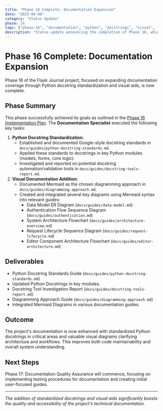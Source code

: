 ```yaml
---
title: "Phase 16 Complete: Documentation Expansion"
date: "2025-04-08"
category: "Status Update"
phase: 16
tags: ["phase-16", "documentation", "python", "docstrings", "visual", "diagrams", "complete"]
description: "Status update announcing the completion of Phase 16, which focused on documentation expansion through Python docstring standardization and the addition of visual diagrams."
---
```


# Phase 16 Complete: Documentation Expansion

Phase 16 of the Flask Journal project, focused on expanding documentation coverage through Python docstring standardization and visual aids, is now complete.

## Phase Summary

This phase successfully achieved its goals as outlined in the [Phase 16 Implementation Plan](@docs/implementation/16-phase-sixteen-documentation-expansion.md). The **Documentation Specialist** executed the following key tasks:

1.  **Python Docstring Standardization:**
    *   Established and documented Google-style docstring standards in `docs/guides/python-docstring-standards.md`.
    *   Applied these standards to docstrings in key Python modules (models, forms, core logic).
    *   Investigated and reported on potential docstring automation/validation tools in `docs/guides/docstring-tools-report.md`.
2.  **Visual Documentation Addition:**
    *   Documented Mermaid as the chosen diagramming approach in `docs/guides/diagramming-approach.md`.
    *   Created and integrated several key diagrams using Mermaid syntax into relevant guides:
        *   Data Model ER Diagram (`docs/guides/data-model.md`)
        *   Authentication Flow Sequence Diagram (`docs/guides/authentication.md`)
        *   System Architecture Flowchart (`docs/guides/architecture-overview.md`)
        *   Request Lifecycle Sequence Diagram (`docs/guides/request-lifecycle.md`)
        *   Editor Component Architecture Flowchart (`docs/guides/editor-architecture.md`)

## Deliverables

*   Python Docstring Standards Guide (`docs/guides/python-docstring-standards.md`)
*   Updated Python Docstrings in key modules.
*   Docstring Tool Investigation Report (`docs/guides/docstring-tools-report.md`)
*   Diagramming Approach Guide (`docs/guides/diagramming-approach.md`)
*   Integrated Mermaid Diagrams in various documentation guides.

## Outcome

The project's documentation is now enhanced with standardized Python docstrings in critical areas and valuable visual diagrams clarifying architecture and workflows. This improves both code maintainability and overall system understanding.

## Next Steps

Phase 17: Documentation Quality Assurance will commence, focusing on implementing testing procedures for documentation and creating initial user-focused guides.

---

*The addition of standardized docstrings and visual aids significantly boosts the quality and accessibility of the project's technical documentation.*